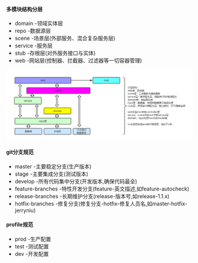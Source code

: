 #### 多模块结构分层
* domain -领域实体层
* repo -数据源层
* scene -场景层(外部服务、混合复杂服务层)
* service -服务层
* stub -存根层(对外服务接口与实体)
* web -网站层(控制器、拦截器、过滤器等一切容器管理)

![](../../docs/asset/instruction/codeLayer.jpg)

#### git分支规范
* master -主要稳定分支(生产版本)
* stage -主要集成分支(测试版本)
* develop -所有代码集中分支(开发版本,确保代码最全)
* feature-branches -特性开发分支(feature-英文描述,如feature-autocheck)
* release-branches -长期维护分支(release-版本号,如release-1.1.x)
* hotfix-branches -修复分支(修复分支-hotfix-修复人员名,如master-hotfix-jerryniu)

#### profile规范
* prod -生产配置
* test -测试配置
* dev -开发配置